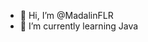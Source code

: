 - 👋 Hi, I’m @MadalinFLR
- 🌱 I’m currently learning Java

<!---
MadalinFLR/MadalinFLR is a ✨ special ✨ repository because its `README.md` (this file) appears on your GitHub profile.
You can click the Preview link to take a look at your changes.
--->
